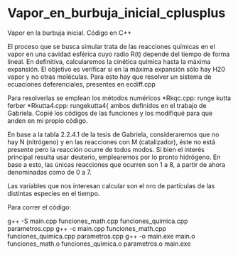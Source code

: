 # Vapor_en_burbuja_inicial_cplusplus
Vapor en la burbuja inicial. Código en C++


El proceso que se busca simular trata de las reacciones químicas en el vapor en una cavidad esférica cuyo radio R(t) depende del tiempo de forma lineal. En definitiva, calcularemos la cinética química hasta la máxima expansión. El objetivo es verificar si en la máxima expansión sólo hay H20 vapor y no otras moléculas. Para esto hay que resolver un sistema de ecuaciones deferenciales, presentes en ecdiff.cpp

Para resolverlas se emplean los métodos numéricos
*Rkqc.cpp: runge kutta ferber
*Rkutta4.cpp: rungekutta4{
ambos definidos en el trabajo de Gabriela. Copié los códigos de las funciones y los modifiqué para que anden en mi propio código.

En base a la tabla 2.2.4.1 de la tesis de Gabriela, consideraremos que no hay N (nitrógeno) y en las reacciones con M (catalizador), éste no está presente pero la reacción ocurre de todos modos. Si bien el interés principal resulta usar deuterio, emplearemos por lo pronto hidrógeno. En base a esto, las únicas reacciones que ocurren son 1 a 8, a partir de ahora denominadas como de 0 a 7.

Las variables que nos interesan calcular son el nro de partículas de las distintas especies en el tiempo. 

Para correr el código:

g++ -S main.cpp funciones_math.cpp funciones_quimica.cpp parametros.cpp 
g++ -c main.cpp funciones_math.cpp funciones_quimica.cpp parametros.cpp
g++ -o main.exe main.o funciones_math.o funciones_quimica.o parametros.o
main.exe
